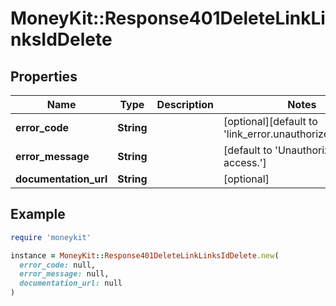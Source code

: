 # MoneyKit::Response401DeleteLinkLinksIdDelete

## Properties

| Name | Type | Description | Notes |
| ---- | ---- | ----------- | ----- |
| **error_code** | **String** |  | [optional][default to &#39;link_error.unauthorized_access&#39;] |
| **error_message** | **String** |  | [default to &#39;Unauthorized link access.&#39;] |
| **documentation_url** | **String** |  | [optional] |

## Example

```ruby
require 'moneykit'

instance = MoneyKit::Response401DeleteLinkLinksIdDelete.new(
  error_code: null,
  error_message: null,
  documentation_url: null
)
```

